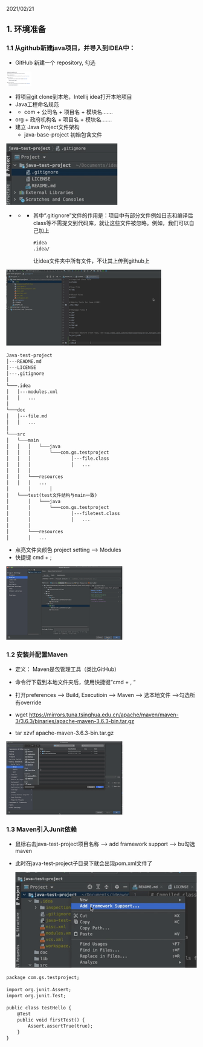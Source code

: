 2021/02/21



## 1. 环境准备

### 1.1 从github新建java项目，并导入到IDEA中：

- GitHub 新建一个 repository, 勾选

<img src="img/Screenshot 2021-02-21 at 12.36.11.png" style="zoom:10%"/>

- 将项目git clone到本地，Intellij idea打开本地项目
- Java工程命名规范
- - com + 公司名 + 项目名 + 模块名.……
- org + 政府机构名 + 项目名 + 模块名.……
- 建立 Java Project文件架构
    - java-base-project 初始包含文件

<img src="img/Screenshot 2021-02-21 at 12.43.45.png" alt="Screenshot 2021-02-21 at 12.43.45" style="zoom:60%;" />

- - - 其中“.gitignore”文件的作用是：项目中有部分文件例如日志和编译后class等不需提交到代码库，就让这些文件被忽略。例如，我们可以自己加上

      ```
      #idea
      .idea/
      ```

      让idea文件夹中所有文件，不让其上传到github上

<img src="img/Screenshot 2021-02-21 at 12.52.00.png" alt="Screenshot 2021-02-21 at 12.52.00" style="zoom:40%;" />




```
Java-test-project
│---README.md
│---LICENSE
│---.gitignore    
│
└───.idea
│   │---modules.xml
│   │   ... 
│
└───doc
│   │---file.md
│   │   ... 
│ 
└───src
│   └───main  
│   │	│	└───java
│   │   │		└───com.gs.testproject
│  	│	│				│---file.class
│  	│	│				│	...  
│   │   │           
│   │   └───resources  
│   │   │   ...
│		│		│
│   └───test(test文件结构与main一致)  
│   	│	└───java
│       │		└───com.gs.testproject
│  		│				│---filetest.class
│  		│				│	...
│       │           
│       └───resources  
│       │   ...
```


- 点亮文件夹颜色 project setting --> Modules
- 快捷键 cmd + ;

<img src="img/Screenshot 2021-02-21 at 20.11.03.png" alt="Screenshot 2021-02-21 at 20.11.03" style="zoom:30%;" />

###  1.2 安装并配置Maven

- 定义： Maven是包管理工具（类比GitHub）

- 命令行下载到本地文件夹后，使用快捷键”cmd + , “
- 打开preferences --> Build, Executioin --> Maven --> 选本地文件 -->勾选所有override


- wget https://mirrors.tuna.tsinghua.edu.cn/apache/maven/maven-3/3.6.3/binaries/apache-maven-3.6.3-bin.tar.gz

- tar xzvf apache-maven-3.6.3-bin.tar.gz


<img src="img/Screenshot 2021-02-21 at 20.48.14.png" alt="Screenshot 2021-02-21 at 20.48.14" style="zoom:30%;" />



### 1.3 Maven引入Junit依赖

- 鼠标右击java-test-project项目名称 --> add framework support --> bu勾选maven

- 此时在java-test-project子目录下就会出现pom.xml文件了

  <img src="img/Screenshot 2021-02-21 at 20.54.52.png" alt="Screenshot 2021-02-21 at 20.54.52" style="zoom:60%;" />

```
package com.gs.testproject;

import org.junit.Assert;
import org.junit.Test;

public class testHello {
    @Test
    public void firstTest() {
        Assert.assertTrue(true);
    }
}
```






